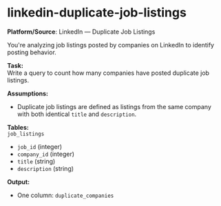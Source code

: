 # linkedin-duplicate-job-listings

**Platform/Source**: LinkedIn — Duplicate Job Listings

You're analyzing job listings posted by companies on LinkedIn to identify posting behavior.

**Task:**  
Write a query to count how many companies have posted duplicate job listings.

**Assumptions:**  
- Duplicate job listings are defined as listings from the same company with both identical `title` and `description`.

**Tables:**  
`job_listings`  
- `job_id` (integer)  
- `company_id` (integer)  
- `title` (string)  
- `description` (string)

**Output:**  
- One column: `duplicate_companies`



